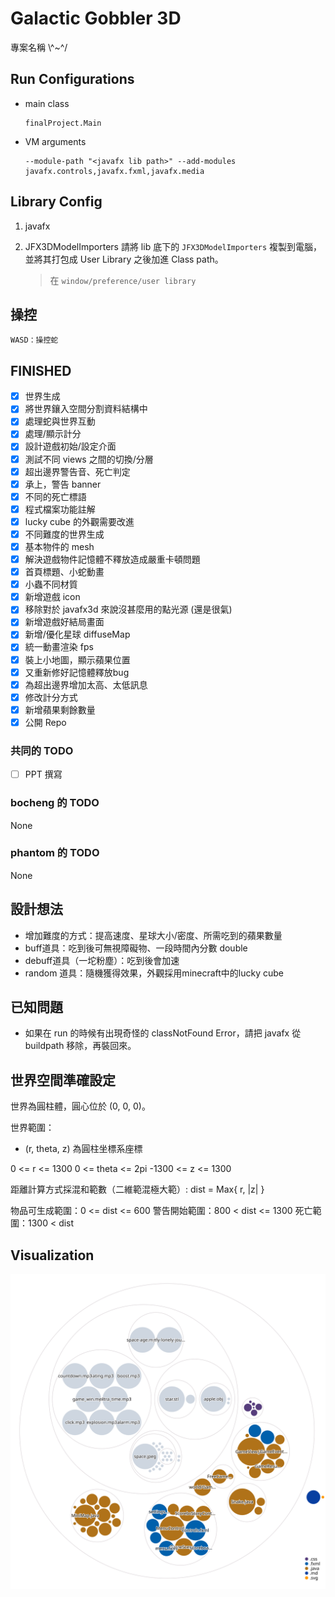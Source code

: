 # Galactic Gobbler 3D

專案名稱 \\^~^/

## Run Configurations

- main class

    ```
    finalProject.Main
    ```

- VM arguments

    ```
    --module-path "<javafx lib path>" --add-modules javafx.controls,javafx.fxml,javafx.media
    ```

## Library Config

1. javafx

2. JFX3DModelImporters
    請將 lib 底下的 `JFX3DModelImporters` 複製到電腦，並將其打包成 User Library 之後加進 Class path。
    > 在 `window/preference/user library`

## 操控

```
WASD：操控蛇
```

## FINISHED

- [x] 世界生成
- [x] 將世界鑲入空間分割資料結構中
- [x] 處理蛇與世界互動
- [x] 處理/顯示計分
- [x] 設計遊戲初始/設定介面
- [x] 測試不同 views 之間的切換/分層
- [x] 超出邊界警告音、死亡判定
- [x] 承上，警告 banner
- [x] 不同的死亡標語
- [x] 程式檔案功能註解
- [x] lucky cube 的外觀需要改進
- [x] 不同難度的世界生成
- [x] 基本物件的 mesh
- [x] 解決遊戲物件記憶體不釋放造成嚴重卡頓問題
- [x] 首頁標題、小蛇動畫
- [x] 小蟲不同材質
- [x] 新增遊戲 icon
- [x] 移除對於 javafx3d 來說沒甚麼用的點光源 (還是很氣)
- [x] 新增遊戲好結局畫面
- [x] 新增/優化星球 diffuseMap
- [x] 統一動畫渲染 fps
- [x] 裝上小地圖，顯示蘋果位置
- [x] 又重新修好記憶體釋放bug
- [x] 為超出邊界增加太高、太低訊息
- [x] 修改計分方式
- [x] 新增蘋果剩餘數量
- [x] 公開 Repo

### 共同的 TODO

- [ ] PPT 撰寫

### bocheng 的 TODO

None

### phantom 的 TODO

None

## 設計想法

- 增加難度的方式：提高速度、星球大小/密度、所需吃到的蘋果數量
- buff道具：吃到後可無視障礙物、一段時間內分數 double
- debuff道具（一坨粉塵）：吃到後會加速
- random 道具：隨機獲得效果，外觀採用minecraft中的lucky cube

## 已知問題

- 如果在 run 的時候有出現奇怪的 classNotFound Error，請把 javafx 從 buildpath 移除，再裝回來。

## 世界空間準確設定

世界為圓柱體，圓心位於 (0, 0, 0)。

世界範圍：

- (r, theta, z) 為圓柱坐標系座標

0 <= r <= 1300
0 <= theta <= 2pi
-1300 <= z <= 1300

距離計算方式採混和範數（二維範混極大範）:
dist = Max{ r, |z| }

物品可生成範圍：0 <= dist <= 600
警告開始範圍：800 < dist <= 1300
死亡範圍：1300 < dist

## Visualization

![Visualization of the codebase](./diagram.svg)

